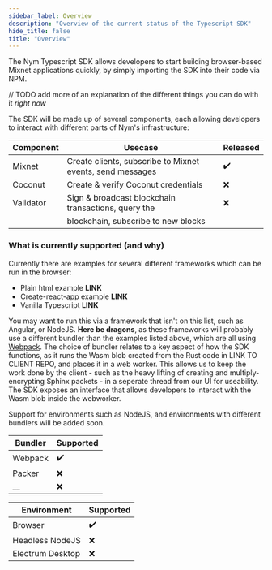 ```yaml
---
sidebar_label: Overview
description: "Overview of the current status of the Typescript SDK"
hide_title: false 
title: "Overview"  
---
```

 
The Nym Typescript SDK allows developers to start building browser-based Mixnet applications quickly, by simply importing the SDK into their code via NPM. 

// TODO add more of an explanation of the different things you can do with it _right now_ 

The SDK will be made up of several components, each allowing developers to interact with different parts of Nym's infrastructure: 

| Component | Usecase                                                   | Released | 
| --------- | --------------------------------------------------------- | -------- |
| Mixnet    | Create clients, subscribe to Mixnet events, send messages |  ✔️       |
| Coconut   | Create & verify Coconut credentials                       |  ❌      | 
| Validator | Sign & broadcast blockchain transactions, query the       |  ❌      | 
|           | blockchain, subscribe to new blocks                       |          | 

### What is currently supported (and why) 
Currently there are examples for several different frameworks which can be run in the browser: 
* Plain html example **LINK**
* Create-react-app example **LINK**
* Vanilla Typescript **LINK** 

You may want to run this via a framework that isn't on this list, such as Angular, or NodeJS. **Here be dragons**, as these frameworks will probably use a different bundler than the examples listed above, which are all using [Webpack](LINK). The choice of bundler relates to a key aspect of how the SDK functions, as it runs the Wasm blob created from the Rust code in LINK TO CLIENT REPO, and places it in a web worker. This allows us to keep the work done by the client - such as the heavy lifting of creating and multiply-encrypting Sphinx packets - in a seperate thread from our UI for useability. The SDK exposes an interface that allows developers to interact with the Wasm blob inside the webworker. 

Support for environments such as NodeJS, and environments with different bundlers will be added soon. 

| Bundler | Supported | 
| ------- | --------- | 
| Webpack |  ✔️        |
| Packer  |  ❌       |
| __      |  ❌       |


| Environment      | Supported | 
| ---------------- | --------- | 
| Browser          |  ✔️        |
| Headless NodeJS  |  ❌       |
| Electrum Desktop |  ❌       |


